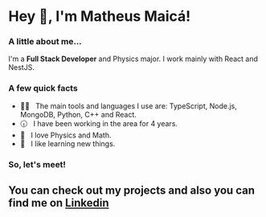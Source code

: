 <h1> Hey 👋, I'm Matheus Maicá!</h1>
</h1>

### A little about me...
I'm a **Full Stack Developer** and Physics major. I work mainly with React and NestJS.<br/>

### A few quick facts
- 👨‍💻 &nbsp; The main tools and languages I use are: TypeScript, Node.js, MongoDB, Python, C++ and React.
- 🕡 &nbsp; I have been working in the area for 4 years.
- 🔭 &nbsp; I love Physics and Math.
- 💬 &nbsp; I like learning new things.

### So, let's meet!
You can check out my projects and also you can find me on [Linkedin]([https://tr.linkedin.com/in/glcebru](https://www.linkedin.com/in/matheus-maic%C3%A1-86888720b/)https://www.linkedin.com/in/matheus-maic%C3%A1-86888720b/)
-----
